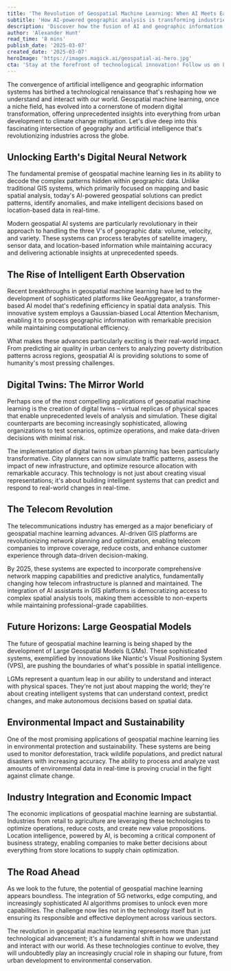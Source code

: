 ```yaml
---
title: 'The Revolution of Geospatial Machine Learning: When AI Meets Earth Intelligence'
subtitle: 'How AI-powered geographic analysis is transforming industries and environmental protection'
description: 'Discover how the fusion of AI and geographic information systems is revolutionizing our understanding of the world. From digital twins to environmental monitoring, geospatial machine learning is transforming industries and offering solutions to global challenges.'
author: 'Alexander Hunt'
read_time: '8 mins'
publish_date: '2025-03-07'
created_date: '2025-03-07'
heroImage: 'https://images.magick.ai/geospatial-ai-hero.jpg'
cta: 'Stay at the forefront of technological innovation! Follow us on LinkedIn for daily updates on groundbreaking developments in geospatial AI and machine learning.'
---
```


The convergence of artificial intelligence and geographic information systems has birthed a technological renaissance that's reshaping how we understand and interact with our world. Geospatial machine learning, once a niche field, has evolved into a cornerstone of modern digital transformation, offering unprecedented insights into everything from urban development to climate change mitigation. Let's dive deep into this fascinating intersection of geography and artificial intelligence that's revolutionizing industries across the globe.

## Unlocking Earth's Digital Neural Network

The fundamental premise of geospatial machine learning lies in its ability to decode the complex patterns hidden within geographic data. Unlike traditional GIS systems, which primarily focused on mapping and basic spatial analysis, today's AI-powered geospatial solutions can predict patterns, identify anomalies, and make intelligent decisions based on location-based data in real-time.

Modern geospatial AI systems are particularly revolutionary in their approach to handling the three V's of geographic data: volume, velocity, and variety. These systems can process terabytes of satellite imagery, sensor data, and location-based information while maintaining accuracy and delivering actionable insights at unprecedented speeds.

## The Rise of Intelligent Earth Observation

Recent breakthroughs in geospatial machine learning have led to the development of sophisticated platforms like GeoAggregator, a transformer-based AI model that's redefining efficiency in spatial data analysis. This innovative system employs a Gaussian-biased Local Attention Mechanism, enabling it to process geographic information with remarkable precision while maintaining computational efficiency.

What makes these advances particularly exciting is their real-world impact. From predicting air quality in urban centers to analyzing poverty distribution patterns across regions, geospatial AI is providing solutions to some of humanity's most pressing challenges.

## Digital Twins: The Mirror World

Perhaps one of the most compelling applications of geospatial machine learning is the creation of digital twins – virtual replicas of physical spaces that enable unprecedented levels of analysis and simulation. These digital counterparts are becoming increasingly sophisticated, allowing organizations to test scenarios, optimize operations, and make data-driven decisions with minimal risk.

The implementation of digital twins in urban planning has been particularly transformative. City planners can now simulate traffic patterns, assess the impact of new infrastructure, and optimize resource allocation with remarkable accuracy. This technology is not just about creating visual representations; it's about building intelligent systems that can predict and respond to real-world changes in real-time.

## The Telecom Revolution

The telecommunications industry has emerged as a major beneficiary of geospatial machine learning advances. AI-driven GIS platforms are revolutionizing network planning and optimization, enabling telecom companies to improve coverage, reduce costs, and enhance customer experience through data-driven decision-making.

By 2025, these systems are expected to incorporate comprehensive network mapping capabilities and predictive analytics, fundamentally changing how telecom infrastructure is planned and maintained. The integration of AI assistants in GIS platforms is democratizing access to complex spatial analysis tools, making them accessible to non-experts while maintaining professional-grade capabilities.

## Future Horizons: Large Geospatial Models

The future of geospatial machine learning is being shaped by the development of Large Geospatial Models (LGMs). These sophisticated systems, exemplified by innovations like Niantic's Visual Positioning System (VPS), are pushing the boundaries of what's possible in spatial intelligence.

LGMs represent a quantum leap in our ability to understand and interact with physical spaces. They're not just about mapping the world; they're about creating intelligent systems that can understand context, predict changes, and make autonomous decisions based on spatial data.

## Environmental Impact and Sustainability

One of the most promising applications of geospatial machine learning lies in environmental protection and sustainability. These systems are being used to monitor deforestation, track wildlife populations, and predict natural disasters with increasing accuracy. The ability to process and analyze vast amounts of environmental data in real-time is proving crucial in the fight against climate change.

## Industry Integration and Economic Impact

The economic implications of geospatial machine learning are substantial. Industries from retail to agriculture are leveraging these technologies to optimize operations, reduce costs, and create new value propositions. Location intelligence, powered by AI, is becoming a critical component of business strategy, enabling companies to make better decisions about everything from store locations to supply chain optimization.

## The Road Ahead

As we look to the future, the potential of geospatial machine learning appears boundless. The integration of 5G networks, edge computing, and increasingly sophisticated AI algorithms promises to unlock even more capabilities. The challenge now lies not in the technology itself but in ensuring its responsible and effective deployment across various sectors.

The revolution in geospatial machine learning represents more than just technological advancement; it's a fundamental shift in how we understand and interact with our world. As these technologies continue to evolve, they will undoubtedly play an increasingly crucial role in shaping our future, from urban development to environmental conservation.